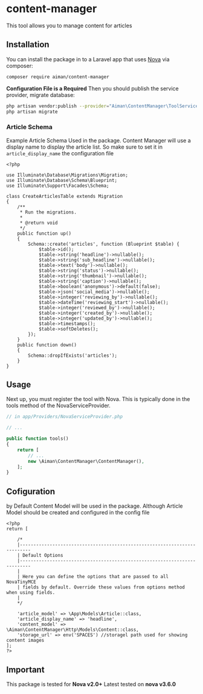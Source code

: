 # content-manager

This tool allows you to manage content for articles

## Installation

You can install the package in to a Laravel app that uses [Nova](https://nova.laravel.com) via composer:

```bash
composer require aiman/content-manager
```

**Configuration File is a Required**
Then you should publish the service provider, migrate database:

```bash
php artisan vendor:publish --provider="Aiman\ContentManager\ToolServiceProvider"
php artisan migrate
```

### Article Schema
Example Article Schema Used in the package. Content Manager will use a display name to display the article list. So make sure to set it in `article_display_name` the configuration file
```
<?php

use Illuminate\Database\Migrations\Migration;
use Illuminate\Database\Schema\Blueprint;
use Illuminate\Support\Facades\Schema;

class CreateArticlesTable extends Migration
{
    /**
     * Run the migrations.
     *
     * @return void
     */
    public function up()
    {
        Schema::create('articles', function (Blueprint $table) {
            $table->id();
            $table->string('headline')->nullable();
            $table->string('sub_headline')->nullable();
            $table->text('body')->nullable();
            $table->string('status')->nullable();
            $table->string('thumbnail')->nullable();
            $table->string('caption')->nullable();
            $table->boolean('anonymous')->default(false);
            $table->json('social_media')->nullable();
            $table->integer('reviewing_by')->nullable();
            $table->dateTime('reviewing_start')->nullable();
            $table->integer('reviewed_by')->nullable();
            $table->integer('created_by')->nullable();
            $table->integer('updated_by')->nullable();
            $table->timestamps();
            $table->softDeletes();
        });
    }
    public function down()
    {
        Schema::dropIfExists('articles');
    }
}
```

## Usage

Next up, you must register the tool with Nova. This is typically done in the tools method of the NovaServiceProvider.

```php
// in app/Providers/NovaServiceProvider.php

// ...

public function tools()
{
    return [
        // ...
        new \Aiman\ContentManager\ContentManager(),
    ];
}
```


## Cofiguration

by Default Content Model will be used in the package. Although Article Model should be created and configured in the config file

```
<?php
return [

    /*
    |--------------------------------------------------------------------------
    | Default Options
    |--------------------------------------------------------------------------
    |
    | Here you can define the options that are passed to all NovaTinyMCE
    | fields by default. Override these values from options method when using fields.
    |
    */

    'article_model' => \App\Models\Article::class,
    'article_display_name' => 'headline',
    'content_model' => \Aiman\ContentManager\Http\Models\Content::class,
    'storage_url' => env('SPACES') //storagel path used for showing content images
];
?>
```

## Important
This package is tested for **Nova v2.0+**
Latest tested on **nova v3.6.0**
